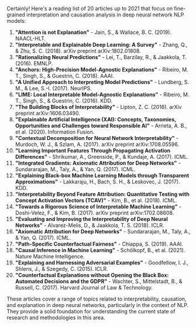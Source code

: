 Certainly! Here's a reading list of 20 articles up to 2021 that focus on fine-grained interpretation and causation analysis in deep neural network NLP models:

1. **"Attention is not Explanation"** - Jain, S., & Wallace, B. C. (2019). NAACL-HLT.
2. **"Interpretable and Explainable Deep Learning: A Survey"** - Zhang, Q., & Zhu, S. C. (2018). arXiv preprint arXiv:1802.01808.
3. **"Rationalizing Neural Predictions"** - Lei, T., Barzilay, R., & Jaakkola, T. (2016). EMNLP.
4. **"Anchors: High-Precision Model-Agnostic Explanations"** - Ribeiro, M. T., Singh, S., & Guestrin, C. (2018). AAAI.
5. **"A Unified Approach to Interpreting Model Predictions"** - Lundberg, S. M., & Lee, S.-I. (2017). NeurIPS.
6. **"LIME: Local Interpretable Model-Agnostic Explanations"** - Ribeiro, M. T., Singh, S., & Guestrin, C. (2016). KDD.
7. **"The Building Blocks of Interpretability"** - Lipton, Z. C. (2016). arXiv preprint arXiv:1606.03490.
8. **"Explainable Artificial Intelligence (XAI): Concepts, Taxonomies, Opportunities and Challenges toward Responsible AI"** - Arrieta, A. B., et al. (2020). Information Fusion.
9. **"Contextual Decomposition for Neural Network Interpretability"** - Murdoch, W. J., & Szlam, A. (2017). arXiv preprint arXiv:1708.05596.
10. **"Learning Important Features Through Propagating Activation Differences"** - Shrikumar, A., Greenside, P., & Kundaje, A. (2017). ICML.
11. **"Integrated Gradients: Axiomatic Attribution for Deep Networks"** - Sundararajan, M., Taly, A., & Yan, Q. (2017). ICML.
12. **"Explaining Black-box Machine Learning Models through Transparent Approximations"** - Lakkaraju, H., Bach, S. H., & Leskovec, J. (2017). KDD.
13. **"Interpretability Beyond Feature Attribution: Quantitative Testing with Concept Activation Vectors (TCAV)"** - Kim, B., et al. (2018). ICML.
14. **"Towards a Rigorous Science of Interpretable Machine Learning"** - Doshi-Velez, F., & Kim, B. (2017). arXiv preprint arXiv:1702.08608.
15. **"Evaluating and Improving the Interpretability of Deep Neural Networks"** - Alvarez-Melis, D., & Jaakkola, T. S. (2018). ICLR.
16. **"Axiomatic Attribution for Deep Networks"** - Sundararajan, M., Taly, A., & Yan, Q. (2017). ICML.
17. **"Path-Specific Counterfactual Fairness"** - Chiappa, S. (2019). AAAI.
18. **"Causal Inference in Machine Learning"** - Schölkopf, B., et al. (2021). Nature Machine Intelligence.
19. **"Explaining and Harnessing Adversarial Examples"** - Goodfellow, I. J., Shlens, J., & Szegedy, C. (2015). ICLR.
20. **"Counterfactual Explanations without Opening the Black Box: Automated Decisions and the GDPR"** - Wachter, S., Mittelstadt, B., & Russell, C. (2017). Harvard Journal of Law & Technology.

These articles cover a range of topics related to interpretability, causation, and explanation in deep neural networks, particularly in the context of NLP. They provide a solid foundation for understanding the current state of research and methodologies in this area.